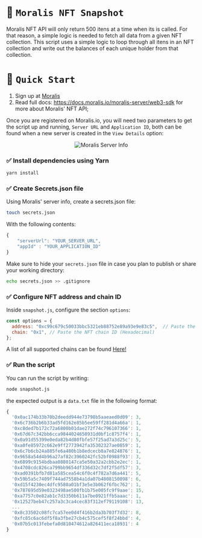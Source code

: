 # 🔎 `Moralis NFT Snapshot` 

Moralis NFT API will only return 500 itens at a time when its is called. For that reason, a simple logic is needed to fetch all data from a given NFT collection. This script uses a simple logic to loop through all itens in an NFT collection and write out the balances of each unique holder from that collection.

# 🚀 `Quick Start`

1. Sign up at [Moralis](https://moralis.io?utm_source=GitHub&utm_medium=NFT+API&utm_campaign=Moralis+Web3+Docs)
2. Read full docs: https://docs.moralis.io/moralis-server/web3-sdk for more about Moralis' NFT API;

Once you are registered on Moralis.io, you will need two parameters to get the script up and running, `Server URL` and `Application ID`, both can be found when a new server is created in the `View Details` option: 

<p align="center">
  <img src="https://github.com/menezesphill/moralis-snapshot/blob/master/img/moralis-serv.png" alt="Moralis Server Info"/>
</p>

### ✅ Install dependencies using Yarn

```sh
yarn install
```

### ✅ Create Secrets.json file

Using Moralis' server info, create a secrets.json file:

```sh
touch secrets.json
```

With the following contents:

```jsx
{
    "serverUrl": "YOUR_SERVER_URL",
    "appId" : "YOUR_APPLICATION_ID"
}
```

Make sure to hide your `secrets.json` file in case you plan to publish or share your working directory:

```sh
echo secrets.json >> .gitignore
```

### ✅ Configure NFT address and chain ID

Inside `snapshot.js`, configure the section `options`:

```jsx
const options = {
  address: "0xc99c679c50033bbc5321eb88752e89a93e9e83c5",  // Paste the NFT address you want to fetch
  chain: "0x1", // Paste the NFT chain ID (Hexadecimal)
};
```

A list of all supported chains can be found [Here!](https://docs.moralis.io/moralis-dapp/web3-sdk/supported-chains)

### ✅ Run the script

You can run the script by writing:

```sh
node snapshot.js
```

the expected output is a `data.txt` file in the following format:

```jsx
{
  '0x0ac174b33b70b2deedd944e73798b5aaeaed0d09': 3,
  '0x6c736b2b6b33ad5fd162e85b5ee59ff281d4a66a': 1,
  '0xc8ded7b172c72a6800b01dae272f74c796107366': 1,
  '0x67d67c342bb6cca9844024658931d0bf1c8757f4': 1,
  '0x0a91d55399e0eda82b4d80fbfe57f25ad7a3d25c': 5,
  '0xa0fe85972c662e9ff2773942fa35302327ae0859': 1,
  '0x6c7b6cb24a885fe6a480b1b8edcecb8a7e824876': 1,
  '0x9658a54d4b96a27af82c3960242fc52bf0988f93': 3,
  '0x6899c9154bdbaa0880147ca5e50a32a2cbb2e2ec': 1,
  '0x4708cdc826ca799bb9654df336d32c7df2f5df57': 3,
  '0xad0391bfb7d81a585cea54c6f0c4f782a7d6a441': 5,
  '0x59b5a5c7409f744ad7558b4a1da07b4808150098': 6,
  '0xd15f4230ec4dfc9580a01bf3e5e3b062f6fbc762': 1,
  '0x787695d59e0323498ae500fb1b75e005fc9f9aae': 15,
  '0xa7757c0e82ab1c7d3350b611a7be0921ffb5aaac': 1,
  '0x12527beb47c257a3c3ca4cec83f312ef79119108': 13,
  ...
  '0x8c33502c08fc7ca57ee0d4f416b2da3b703f7d32': 8,
  '0xfc85c6ac6df5f8a3fbe27cb4c575cef5f8f24bbd': 4,
  '0x07b5c013febefa0d810474612a826411eca18931': 4
}
```



